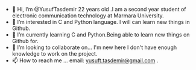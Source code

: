 - 👋 Hi, I’m @YusufTasdemir 22 years old .I am a second year student of electronic communication technology at Marmara University.
- 👀 I’m interested in C and Python language. I will can learn new things in Github.
- 🌱 I’m currently learning C and Python.Being able to learn new things on Github
for.
- 💞️ I’m looking to collaborate on... I'm new here I don't have enough knowledge to work on the project.
- 📫 How to reach me ... email: yusuft.tasdemir@gmail.com .

<!---
YusufTasdemir/YusufTasdemir is a ✨ special ✨ repository because its `README.md` (this file) appears on your GitHub profile.
You can click the Preview link to take a look at your changes.
--->
